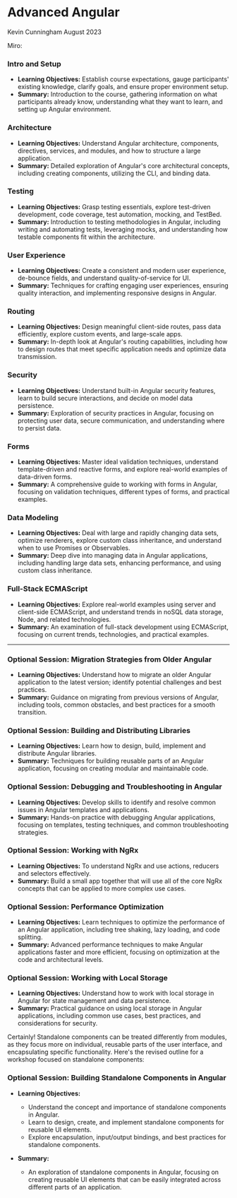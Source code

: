 # Advanced Angular

Kevin Cunningham
August 2023

Miro:

### Intro and Setup
- **Learning Objectives:** Establish course expectations, gauge participants' existing knowledge, clarify goals, and ensure proper environment setup.
- **Summary:** Introduction to the course, gathering information on what participants already know, understanding what they want to learn, and setting up Angular environment.

### Architecture
- **Learning Objectives:** Understand Angular architecture, components, directives, services, and modules, and how to structure a large application.
- **Summary:** Detailed exploration of Angular's core architectural concepts, including creating components, utilizing the CLI, and binding data.

### Testing
- **Learning Objectives:** Grasp testing essentials, explore test-driven development, code coverage, test automation, mocking, and TestBed.
- **Summary:** Introduction to testing methodologies in Angular, including writing and automating tests, leveraging mocks, and understanding how testable components fit within the architecture.

### User Experience
- **Learning Objectives:** Create a consistent and modern user experience, de-bounce fields, and understand quality-of-service for UI.
- **Summary:** Techniques for crafting engaging user experiences, ensuring quality interaction, and implementing responsive designs in Angular.

### Routing
- **Learning Objectives:** Design meaningful client-side routes, pass data efficiently, explore custom events, and large-scale apps.
- **Summary:** In-depth look at Angular's routing capabilities, including how to design routes that meet specific application needs and optimize data transmission.

### Security
- **Learning Objectives:** Understand built-in Angular security features, learn to build secure interactions, and decide on model data persistence.
- **Summary:** Exploration of security practices in Angular, focusing on protecting user data, secure communication, and understanding where to persist data.

### Forms
- **Learning Objectives:** Master ideal validation techniques, understand template-driven and reactive forms, and explore real-world examples of data-driven forms.
- **Summary:** A comprehensive guide to working with forms in Angular, focusing on validation techniques, different types of forms, and practical examples.

### Data Modeling
- **Learning Objectives:** Deal with large and rapidly changing data sets, optimize renderers, explore custom class inheritance, and understand when to use Promises or Observables.
- **Summary:** Deep dive into managing data in Angular applications, including handling large data sets, enhancing performance, and using custom class inheritance.

### Full-Stack ECMAScript
- **Learning Objectives:** Explore real-world examples using server and client-side ECMAScript, and understand trends in noSQL data storage, Node, and related technologies.
- **Summary:** An examination of full-stack development using ECMAScript, focusing on current trends, technologies, and practical examples.


---


### Optional Session: Migration Strategies from Older Angular
- **Learning Objectives:** Understand how to migrate an older Angular application to the latest version; identify potential challenges and best practices.
- **Summary:** Guidance on migrating from previous versions of Angular, including tools, common obstacles, and best practices for a smooth transition.


### Optional Session: Building and Distributing Libraries
- **Learning Objectives:** Learn how to design, build, implement  and distribute Angular libraries.
- **Summary:** Techniques for building reusable parts of an Angular application, focusing on creating modular and maintainable code.

### Optional Session: Debugging and Troubleshooting in Angular
- **Learning Objectives:** Develop skills to identify and resolve common issues in Angular templates and applications.
- **Summary:** Hands-on practice with debugging Angular applications, focusing on templates, testing techniques, and common troubleshooting strategies.

### Optional Session: Working with NgRx
- **Learning Objectives:** To understand NgRx and use actions, reducers and selectors effectively.
- **Summary:** Build a small app together that will use all of the core NgRx concepts that can be applied to more complex use cases.

### Optional Session: Performance Optimization
- **Learning Objectives:** Learn techniques to optimize the performance of an Angular application, including tree shaking, lazy loading, and code splitting.
- **Summary:** Advanced performance techniques to make Angular applications faster and more efficient, focusing on optimization at the code and architectural levels.

### Optional Session: Working with Local Storage
- **Learning Objectives:** Understand how to work with local storage in Angular for state management and data persistence.
- **Summary:** Practical guidance on using local storage in Angular applications, including common use cases, best practices, and considerations for security.

Certainly! Standalone components can be treated differently from modules, as they focus more on individual, reusable parts of the user interface, and encapsulating specific functionality. Here's the revised outline for a workshop focused on standalone components:

### Optional Session: Building Standalone Components in Angular

- **Learning Objectives:**
  - Understand the concept and importance of standalone components in Angular.
  - Learn to design, create, and implement standalone components for reusable UI elements.
  - Explore encapsulation, input/output bindings, and best practices for standalone components.

- **Summary:**
  - An exploration of standalone components in Angular, focusing on creating reusable UI elements that can be easily integrated across different parts of an application.